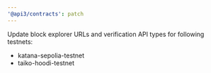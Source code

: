 ```yaml
---
'@api3/contracts': patch
---
```


Update block explorer URLs and verification API types for following testnets:

- katana-sepolia-testnet
- taiko-hoodi-testnet
